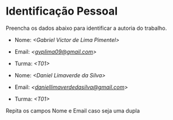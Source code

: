 # Identificação Pessoal

Preencha os dados abaixo para identificar a autoria do trabalho.

- Nome: *\<Gabriel Victor de Lima Pimentel>*
- Email: *\<gvplima09@gmail.com>*
- Turma: *\<T01>*

- Nome: *\<Daniel Limaverde da Silva>*
- Email: *\<daniellimaverdedasilva@gmail.com>*
- Turma: *\<T01>*

Repita os campos Nome e Email caso seja uma dupla
